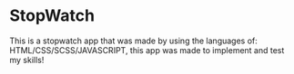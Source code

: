 # StopWatch
 This is a stopwatch app that was made by using the languages of: HTML/CSS/SCSS/JAVASCRIPT,
 this app was made to implement and test my skills!
